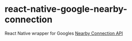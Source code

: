 # react-native-google-nearby-connection
React Native wrapper for Googles [Nearby Connection API](https://developers.google.com/nearby/connections/overview)
